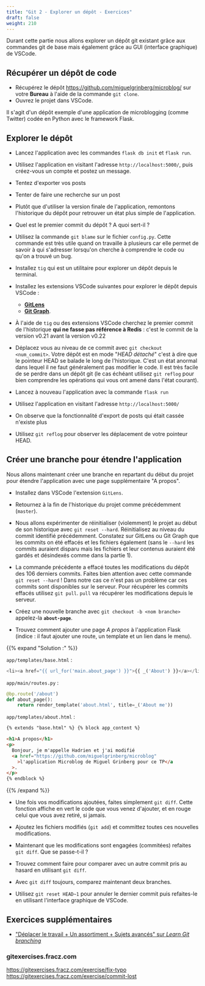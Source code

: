 ```yaml
---
title: "Git 2 - Explorer un dépôt - Exercices"
draft: false
weight: 210
---
```


Durant cette partie nous allons explorer un dépôt git existant grâce aux commandes git de base mais également grâce au GUI (interface graphique) de VSCode.

## Récupérer un dépôt de code

- Récupérez le dépôt https://github.com/miguelgrinberg/microblog/ sur votre **Bureau** à l'aide de la commande `git clone`.
- Ouvrez le projet dans VSCode.

Il s'agit d'un dépôt exemple d'une application de microblogging (comme Twitter) codée en Python avec le framework Flask.

## Explorer le dépôt

- Lancez l'application avec les commandes `flask db init` et `flask run`.

- Utilisez l'application en visitant l'adresse `http://localhost:5000/`, puis créez-vous un compte et postez un message.

- Tentez d'exporter vos posts
- Tenter de faire une recherche sur un post

- Plutôt que d'utiliser la version finale de l'application, remontons l'historique du dépôt pour retrouver un état plus simple de l'application.

- Quel est le premier commit du dépôt ? A quoi sert-il ?

- Utilisez la commande `git blame` sur le fichier `config.py`. Cette commande est très utile quand on travaille à plusieurs car elle permet de savoir à qui s'adresser lorsqu'on cherche à comprendre le code ou qu'on a trouvé un bug.

- Installez `tig` qui est un utilitaire pour explorer un dépôt depuis le terminal.
- Installez les extensions VSCode suivantes pour explorer le dépôt depuis VSCode :

  - [**GitLens**](https://marketplace.visualstudio.com/items?itemName=eamodio.gitlens)
  - [**Git Graph**](https://marketplace.visualstudio.com/items?itemName=mhutchie.git-graph).

- À l'aide de `tig` ou des extensions VSCode cherchez le premier commit de l'historique **qui ne fasse pas référence à Redis** : c'est le commit de la version v0.21 avant la version v0.22
<!-- - À l'aide de `tig` cherchez le premier commit de l'historique sans référence à Elasticsearch : c'est le commit de la version v0.15 avant la version v0.16 -->

- Déplacez vous au niveau de ce commit avec `git checkout <num_commit>`. Votre dépôt est en mode "_HEAD détaché_" c'est à dire que le pointeur HEAD se balade le long de l'historique.
  C'est un état anormal dans lequel il ne faut généralement pas modifier le code. Il est très facile de se perdre dans un dépôt git (le cas échéant utilisez `git reflog` pour bien comprendre les opérations qui vous ont amené dans l'état courant).

<!-- - Cherchez les fichiers de code java et la fonction `sum` dans cette application. -->

- Lancez à nouveau l'application avec la commande `flask run`

- Utilisez l'application en visitant l'adresse `http://localhost:5000/`
- On observe que la fonctionnalité d'export de posts qui était cassée n'existe plus

- Utilisez `git reflog` pour observer les déplacement de votre pointeur HEAD.

## Créer une branche pour étendre l'application

Nous allons maintenant créer une branche en repartant du début du projet pour étendre l'application avec une page supplémentaire "A propos".

- Installez dans VSCode l'extension `GitLens`.

- Retournez à la fin de l'historique du projet comme précédemment (`master`).

- Nous allons expérimenter de réinitialiser (violemment) le projet au début de son historique avec `git reset --hard`. Réinitialisez au niveau du commit identifié précédemment. Constatez sur GitLens ou Git Graph que les commits on été effacés et les fichiers également (sans le `--hard` les commits auraient disparu mais les fichiers et leur contenus auraient été gardés et désindexés comme dans la partie 1).

- La commande précédente a effacé toutes les modifications du dépôt des 106 derniers commits. Faites bien attention avec cette commande `git reset --hard` ! Dans notre cas ce n'est pas un problème car ces commits sont disponibles sur le serveur. Pour récupérer les commits effacés utilisez `git pull`. `pull` va récupérer les modifications depuis le serveur.

<!-- FIXME: -->
<!-- - Pour créer une branche plus "doucement" nous allons a nouveau déplacer HEAD au niveau du commit d'introduction du `Jenkinsfile`. -->

- Créez une nouvelle branche avec `git checkout -b <nom branche>` appelez-la **`about-page`**.

- Trouvez comment ajouter une page _A propos_ à l'application Flask (indice : il faut ajouter une route, un template et un lien dans le menu).

{{% expand "Solution :" %}}

`app/templates/base.html` :

```python
<li><a href="{{ url_for('main.about_page') }}">{{ _('About') }}</a></li>
```

`app/main/routes.py` :

```python
@bp.route('/about')
def about_page():
    return render_template('about.html', title=_('About me'))
```

`app/templates/about.html` :

```html
{% extends "base.html" %} {% block app_content %}

<h1>A propos</h1>
<p>
  Bonjour, je m'appelle Hadrien et j'ai modifié
  <a href="https://github.com/miguelgrinberg/microblog"
    >l'application Microblog de Miguel Grinberg pour ce TP</a
  >.
</p>
{% endblock %}
```

{{% /expand %}}

- Une fois vos modifications ajoutées, faites simplement `git diff`. Cette fonction affiche en vert le code que vous venez d'ajouter, et en rouge celui que vous avez retiré, si jamais.

- Ajoutez les fichiers modifiés (`git add`) et committez toutes ces nouvelles modifications.

- Maintenant que les modifications sont engagées (commitées) refaites `git diff`. Que se passe-t-il ?

- Trouvez comment faire pour comparer avec un autre commit pris au hasard en utilisant `git diff`.

- Avec `git diff` toujours, comparez maintenant deux branches.

- Utilisez `git reset HEAD~1` pour annuler le dernier commit puis refaites-le en utilisant l'interface graphique de VSCode.

## Exercices supplémentaires

- ["Déplacer le travail + Un assortiment + Sujets avancés" sur _Learn Git branching_](https://learngitbranching.js.org/?locale=fr_FR)

### gitexercises.fracz.com

https://gitexercises.fracz.com/exercise/fix-typo
https://gitexercises.fracz.com/exercise/commit-lost
